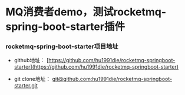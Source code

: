 # MQ消费者demo，测试rocketmq-spring-boot-starter插件
### rocketmq-spring-boot-starter项目地址
* github地址：
[https://github.com/hu1991die/rocketmq-springboot-starter](https://github.com/hu1991die/rocketmq-springboot-starter)

* git clone地址：
[git@github.com:hu1991die/rocketmq-springboot-starter.git](git@github.com:hu1991die/rocketmq-springboot-starter.git)

